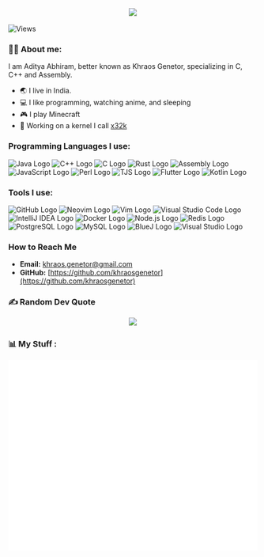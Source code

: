 <div id="header" align="center">
    <img src="https://avatars.githubusercontent.com/u/166394161?v=4" width="200"/>
</div>

![Views](https://komarev.com/ghpvc/?username=khraosgenetor&style=for-the-badge)

### 👨‍💻 About me:
I am Aditya Abhiram, better known as Khraos Genetor, specializing in C, C++ and Assembly.
- 🌏 I live in India.
- 💻 I like programming, watching anime, and sleeping
- 🎮 I play Minecraft
- 🎯 Working on a kernel I call [x32k](https://github.com/khraosgenetor/x32k)

### Programming Languages I use:
<div align="left">
  <img src="https://img.shields.io/badge/Java-007396?logo=java&logoColor=white&style=for-the-badge" height="40" alt="Java Logo"/>
  <img src="https://img.shields.io/badge/C%2B%2B-00599C?logo=c%2B%2B&logoColor=white&style=for-the-badge" height="40" alt="C++ Logo"/>
  <img src="https://img.shields.io/badge/C-00599C?logo=c&logoColor=white&style=for-the-badge" height="40" alt="C Logo"/>
  <img src="https://img.shields.io/badge/Rust-000000?logo=rust&logoColor=white&style=for-the-badge" height="40" alt="Rust Logo"/>
  <img src="https://img.shields.io/badge/Assembly-000000?logo=assembly&logoColor=white&style=for-the-badge" height="40" alt="Assembly Logo"/>
  <img src="https://img.shields.io/badge/JavaScript-F7DF1C?logo=javascript&logoColor=black&style=for-the-badge" height="40" alt="JavaScript Logo"/>
  <img src="https://img.shields.io/badge/Perl-0298C3?logo=perl&logoColor=white&style=for-the-badge" height="40" alt="Perl Logo"/>
  <img src="https://img.shields.io/badge/TJS-2D2D2D?logo=typescript&logoColor=white&style=for-the-badge" height="40" alt="TJS Logo"/>
  <img src="https://img.shields.io/badge/Flutter-02569B?logo=flutter&logoColor=white&style=for-the-badge" height="40" alt="Flutter Logo"/>
  <img src="https://img.shields.io/badge/Kotlin-7F52FF?logo=kotlin&logoColor=white&style=for-the-badge" height="40" alt="Kotlin Logo"/>
</div>

### Tools I use:

<div align="left">
  <img src="https://img.shields.io/badge/GitHub-181717?logo=github&logoColor=white&style=for-the-badge" height="40" alt="GitHub Logo"/>
  <img src="https://img.shields.io/badge/Neovim-57A143?logo=neovim&logoColor=white&style=for-the-badge" height="40" alt="Neovim Logo"/>
  <img src="https://img.shields.io/badge/Vim-019733?logo=vim&logoColor=white&style=for-the-badge" height="40" alt="Vim Logo"/>
  <img src="https://img.shields.io/badge/Visual_Studio_Code-007ACC?logo=visual-studio-code&logoColor=white&style=for-the-badge" height="40" alt="Visual Studio Code Logo"/>
  <img src="https://img.shields.io/badge/IntelliJ_IDEA-000000?logo=intellij-idea&logoColor=white&style=for-the-badge" height="40" alt="IntelliJ IDEA Logo"/>
  <img src="https://img.shields.io/badge/Docker-2496ED?logo=docker&logoColor=white&style=for-the-badge" height="40" alt="Docker Logo"/>
  <img src="https://img.shields.io/badge/Node.js-8CC84B?logo=node.js&logoColor=white&style=for-the-badge" height="40" alt="Node.js Logo"/>
  <img src="https://img.shields.io/badge/Redis-DC382D?logo=redis&logoColor=white&style=for-the-badge" height="40" alt="Redis Logo"/>
  <img src="https://img.shields.io/badge/PostgreSQL-4169E1?logo=postgresql&logoColor=white&style=for-the-badge" height="40" alt="PostgreSQL Logo"/>
  <img src="https://img.shields.io/badge/MySQL-4479A1?logo=mysql&logoColor=white&style=for-the-badge" height="40" alt="MySQL Logo"/>
  <img src="https://img.shields.io/badge/BlueJ-003D7D?logo=bluej&logoColor=white&style=for-the-badge" height="40" alt="BlueJ Logo"/>
  <img src="https://img.shields.io/badge/Visual_Studio-5C2D91?logo=visual-studio&logoColor=white&style=for-the-badge" height="40" alt="Visual Studio Logo"/>
</div>

### How to Reach Me

- **Email:** [khraos.genetor@gmail.com](mailto:khraos.genetor@gmail.com)
- **GitHub:** [https://github.com/khraosgenetor](https://github.com/khraosgenetor)

### ✍️ Random Dev Quote
<div id="Dev Quote" align = center>
    <img src="https://quotes-github-readme.vercel.app/api?type=horizontal?theme=catppuccin_mocha?border=true"/>
</div>

### 📊 My Stuff :
![Metrics](/github-metrics.svg)
